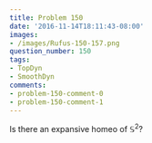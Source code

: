 ```yaml
---
title: Problem 150
date: '2016-11-14T18:11:43-08:00'
images:
- /images/Rufus-150-157.png
question_number: 150
tags:
- TopDyn
- SmoothDyn
comments:
- problem-150-comment-0
- problem-150-comment-1
---
```

Is there an expansive homeo of $\mathbb S^2$?

